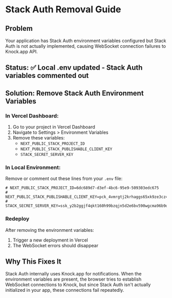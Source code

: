 # Stack Auth Removal Guide

## Problem
Your application has Stack Auth environment variables configured but Stack Auth is not actually implemented, causing WebSocket connection failures to Knock.app API.

## Status: ✅ Local .env updated - Stack Auth variables commented out

## Solution: Remove Stack Auth Environment Variables

### In Vercel Dashboard:
1. Go to your project in Vercel Dashboard
2. Navigate to Settings > Environment Variables
3. Remove these variables:
   - `NEXT_PUBLIC_STACK_PROJECT_ID`
   - `NEXT_PUBLIC_STACK_PUBLISHABLE_CLIENT_KEY`
   - `STACK_SECRET_SERVER_KEY`

### In Local Environment:
Remove or comment out these lines from your `.env` file:
```
# NEXT_PUBLIC_STACK_PROJECT_ID=6dc689d7-d3ef-4bc6-95e9-509303edc675
# NEXT_PUBLIC_STACK_PUBLISHABLE_CLIENT_KEY=pck_4vmrgtj2krhaggs65xk9ze3cz43b6azjf8gbcn59szwkr  
# STACK_SECRET_SERVER_KEY=ssk_y2b2ggjf4qkt160h99bzqjn5d2e6bv590wgcma96b9qfg
```

### Redeploy
After removing the environment variables:
1. Trigger a new deployment in Vercel
2. The WebSocket errors should disappear

## Why This Fixes It
Stack Auth internally uses Knock.app for notifications. When the environment variables are present, the browser tries to establish WebSocket connections to Knock, but since Stack Auth isn't actually initialized in your app, these connections fail repeatedly.
